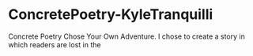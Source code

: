 # ConcretePoetry-KyleTranquilli
Concrete Poetry Chose Your Own Adventure. I chose to create a story in which readers are lost in the  